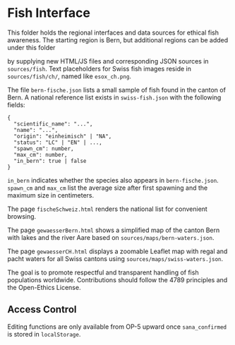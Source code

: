 # Fish Interface

This folder holds the regional interfaces and data sources for ethical fish awareness.
The starting region is Bern, but additional regions can be added under this folder

by supplying new HTML/JS files and corresponding JSON sources in `sources/fish`.
Text placeholders for Swiss fish images reside in `sources/fish/ch/`, named like `esox_ch.png`.

The file `bern-fische.json` lists a small sample of fish found in the canton of
Bern. A national reference list exists in `swiss-fish.json` with the following
fields:

```
{
  "scientific_name": "...",
  "name": "...",
  "origin": "einheimisch" | "NA",
  "status": "LC" | "EN" | ..., 
  "spawn_cm": number,
  "max_cm": number,
  "in_bern": true | false
}
```

`in_bern` indicates whether the species also appears in `bern-fische.json`. `spawn_cm` and `max_cm` list the average size after first spawning and the maximum size in centimeters.

The page `fischeSchweiz.html` renders the national list for convenient browsing.

The page `gewaesserBern.html` shows a simplified map of the canton Bern with
lakes and the river Aare based on `sources/maps/bern-waters.json`.

The page `gewaesserCH.html` displays a zoomable Leaflet map with
regal and pacht waters for all Swiss cantons using
`sources/maps/swiss-waters.json`.

The goal is to promote respectful and transparent handling of fish populations
worldwide. Contributions should follow the 4789 principles and the
Open-Ethics License.

## Access Control

Editing functions are only available from OP-5 upward once `sana_confirmed` is stored in `localStorage`.
